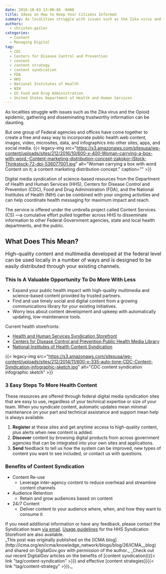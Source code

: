 ```yaml
---
date: 2016-10-03 13:00:05 -0400
title: Ideas on How to Keep Your Citizens Informed
summary: As localities struggle with issues such as the Zika virus and the Opioid epidemic, gathering and disseminating trustworthy information can be daunting. But one group of Federal agencies and offices have come together to create a free and easy way to incorporate public health web content, images, video, microsites, data, and infographics into other sites,
authors:
  - christen-geiler
categories:
  - Content
  - Managing Digital
tag:
  - CDC
  - Centers for Disease Control and Prevention
  - content
  - content strategy
  - content syndication
  - FDA
  - HHS
  - National Institutes of Health
  - NIH
  - US Food and Drug Administration
  - United States Department of Health and Human Services
---
```


As localities struggle with issues such as the Zika virus and the Opioid epidemic, gathering and disseminating trustworthy information can be daunting.

But one group of Federal agencies and offices have come together to create a free and easy way to incorporate public health web content, images, video, microsites, data, and infographics into other sites, apps, and social media. {{< legacy-img src="https://s3.amazonaws.com/sitesusa/wp-content/uploads/sites/212/2016/10/600-x-400-Woman-carrying-a-box-with-word.-Content-marketing-distribution-concept-zakokor-iStock-Thinkstock-72-dpi-536077001.jpg" alt="Woman carrying a box with word Content on it; a content marketing distribution concept." caption="" >}} 

Digital media syndication of science-based resources from the Department of Health and Human Services (HHS), Centers for Disease Control and Prevention (CDC), Food and Drug Administration (FDA), and the National Institutes of Health (NIH) can be combined with your ongoing activities and can help coordinate health messaging for maximum impact and reach.

The service is offered under the umbrella project called Content Services (CS) —a cumulative effort pulled together across HHS to disseminate information to other Federal Government agencies, state and local health departments, and the public.

## What Does This Mean?

<span style="font-size: 16px">High-quality content and multimedia developed at the federal level can be used locally in a number of ways and is designed to be easily distributed through your existing channels.</span>

### This Is A Valuable Opportunity To Do More With Less

  * Expand your public health impact with high-quality multimedia and science-based content provided by trusted partners.
  * Find and use timely social and digital content from a growing communications library for your existing initiatives.
  * Worry less about content development and upkeep with automatically updating, low-maintenance tools.

Current health storefronts:

  * <a href="https://digitalmedia.hhs.gov/storefront/" target="_blank">Health and Human Services Syndication Storefront</a>
  * <a href="https://tools.cdc.gov/medialibrary/index.aspx?context=e30%3D" target="_blank">Centers for Disease Control and Prevention Public Health Media Library</a>
  * <a href="https://www.nih.gov/health-information/free-web-content-nih" target="_blank">National Institutes of Health Content Syndication</a>

{{< legacy-img src="https://s3.amazonaws.com/sitesusa/wp-content/uploads/sites/212/2014/11/600-x-335-auto-tone-CDC-Content-Syndication-infographic-sketch.jpg" alt="CDC content syndication infographic sketch" >}}

### 3 Easy Steps To More Health Content

These resources are offered through federal digital media syndication sites that are easy to use, regardless of your technical expertise or size of your team. When you syndicate content, automatic updates mean minimal maintenance on your part and technical assistance and support mean help is always available.

<ol start="1">
  <li>
    <strong>Register</strong> at these sites and get anytime access to high-quality content, plus alerts when new content is added.
  </li>
  <li>
    <strong>Discover</strong> content by browsing digital products from across government agencies that can be integrated into your own sites and applications.
  </li>
  <li>
    <strong>Send</strong> feedback to tell us how the system can be improved, new types of content you want to see included, or contact us with questions.
  </li>
</ol>

### Benefits of Content Syndication

  * Content Re-use 
      * Leverage inter-agency content to reduce overhead and streamline content channels
  * Audience Retention 
      * Retain and grow audiences based on content
  * 24/7 Content 
      * Deliver content to your audience where, when, and how they want to consume it

<div class="Divider3">
  If you need additional information or have any feedback, please contact the Syndication team <a href="mailto:Syndication@nih.gov">via email</a>. <a href="https://digitalmedia.hhs.gov/storefront/usageGuidelines">Usage guidelines</a> for the HHS Syndication Storefront are also available.
</div>_This post was originally published on the [ICMA blog](http://icma.org/en/icma/knowledge_network/blogs/blog/26/ICMA__blog) and shared on DigitalGov.gov with permission of the author._ _Check out our recent DigitalGov articles on the benefits of [content syndication]({{< link "tag/content-syndication" >}}) and effective [content strategies]({{< link "tag/content-strategy" >}})._